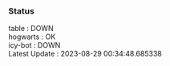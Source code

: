 ### Status


table : DOWN  
hogwarts : OK  
icy-bot : DOWN  
Latest Update : 2023-08-29 00:34:48.685338
